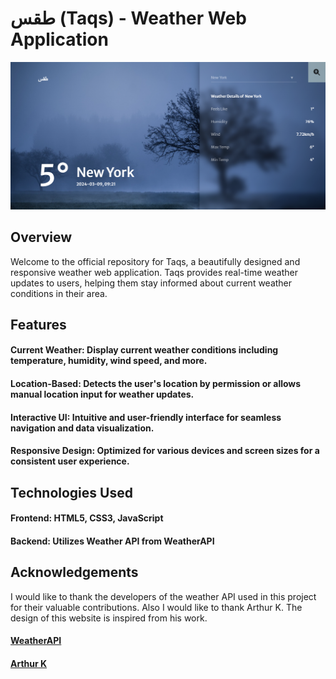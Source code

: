 # طقس (Taqs) - Weather Web Application
![alt text](image.png)




## Overview
Welcome to the official repository for Taqs, a beautifully designed and responsive weather web application. Taqs provides real-time weather updates to users, helping them stay informed about current weather conditions in their area.

## Features
#### Current Weather: Display current weather conditions including temperature, humidity, wind speed, and more.
#### Location-Based: Detects the user's location by permission or allows manual location input for weather updates.
#### Interactive UI: Intuitive and user-friendly interface for seamless navigation and data visualization.
#### Responsive Design: Optimized for various devices and screen sizes for a consistent user experience.
## Technologies Used
#### Frontend: HTML5, CSS3, JavaScript
#### Backend: Utilizes Weather API from WeatherAPI

## Acknowledgements
I would like to thank the developers of the weather API used in this project for their valuable contributions. Also I would like to thank Arthur K. The design of this website is inspired from his work.

#### [WeatherAPI](https://www.weatherapi.com/)
#### [Arthur K](https://dribbble.com/thearthurk)
